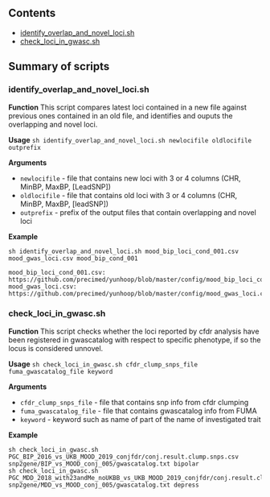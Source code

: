 ## Contents

* [identify_overlap_and_novel_loci.sh](#identify_overlap_and_novel_locish)
* [check_loci_in_gwasc.sh](#check_loci_in_gwascsh)

## Summary of scripts

### identify_overlap_and_novel_loci.sh

**Function**
This script compares latest loci contained in a new file against previous
ones contained in an old file, and identifies and ouputs the overlapping
and novel loci.

**Usage** ``sh identify_overlap_and_novel_loci.sh newlocifile oldlocifile outprefix``

**Arguments**
* `newlocifile` - file that contains new loci with 3 or 4 columns (CHR, MinBP, MaxBP, [LeadSNP])
* `oldlocifile` - file that contains old loci with 3 or 4 columns (CHR, MinBP, MaxBP, [leadSNP])
* `outprefix` - prefix of the output files that contain overlapping and novel loci

**Example**
```
sh identify_overlap_and_novel_loci.sh mood_bip_loci_cond_001.csv mood_gwas_loci.csv mood_bip_cond_001

mood_bip_loci_cond_001.csv: https://github.com/precimed/yunhoop/blob/master/config/mood_bip_loci_cond_001.csv
mood_gwas_loci.csv: https://github.com/precimed/yunhoop/blob/master/config/mood_gwas_loci.csv
```

### check_loci_in_gwasc.sh

**Function**
This script checks whether the loci reported by cfdr analysis have been
registered in gwascatalog with respect to specific phenotype, if so the
locus is considered unnovel.

**Usage** ``sh check_loci_in_gwasc.sh cfdr_clump_snps_file fuma_gwascatalog_file keyword``

**Arguments**
* `cfdr_clump_snps_file` - file that contains snp info from cfdr clumping
* `fuma_gwascatalog_file` - file that contains gwascatalog info from FUMA
* `keyword` - keyword such as name of part of the name of investigated trait

**Example**
```
sh check_loci_in_gwasc.sh PGC_BIP_2016_vs_UKB_MOOD_2019_conjfdr/conj.result.clump.snps.csv snp2gene/BIP_vs_MOOD_conj_005/gwascatalog.txt bipolar
sh check_loci_in_gwasc.sh PGC_MDD_2018_with23andMe_noUKBB_vs_UKB_MOOD_2019_conjfdr/conj.result.clump.snps.csv snp2gene/MDD_vs_MOOD_conj_005/gwascatalog.txt depress
```
